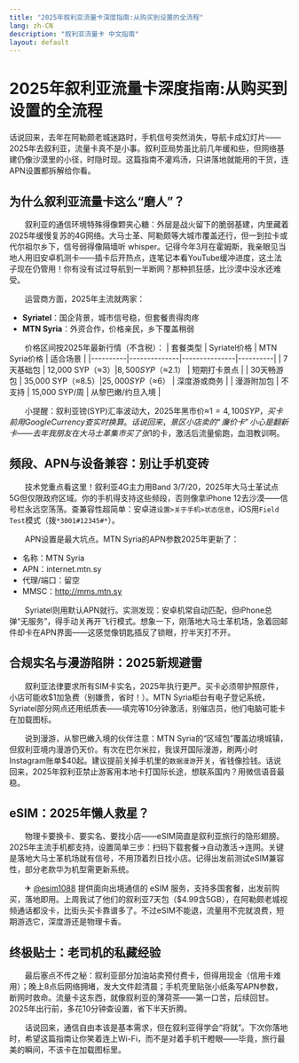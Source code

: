 ```yaml
---
title: "2025年叙利亚流量卡深度指南:从购买到设置的全流程"
lang: zh-CN
description: "叙利亚流量卡 中文指南"
layout: default
---
```

# 2025年叙利亚流量卡深度指南:从购买到设置的全流程

话说回来，去年在阿勒颇老城迷路时，手机信号突然消失，导航卡成幻灯片——2025年去叙利亚，流量卡真不是小事。叙利亚局势虽比前几年缓和些，但网络基建仍像沙漠里的小径，时隐时现。这篇指南不灌鸡汤，只讲落地就能用的干货，连APN设置都拆解给你看。

## 为什么叙利亚流量卡这么“磨人”？

　　叙利亚的通信环境特殊得像颗夹心糖：外层是战火留下的脆弱基建，内里藏着2025年缓慢复苏的4G网络。大马士革、阿勒颇等大城市覆盖还行，但一到拉卡或代尔祖尔乡下，信号弱得像隔墙听 whisper。记得今年3月在霍姆斯，我亲眼见当地人用旧安卓机测卡——插卡后开热点，连笔记本看YouTube缓冲进度，这土法子现在仍管用！你有没有试过导航到一半断网？那种抓狂感，比沙漠中没水还难受。

　　运营商方面，2025年主流就两家：
- **Syriatel**：国企背景，城市信号稳，但套餐贵得肉疼
- **MTN Syria**：外资合作，价格亲民，乡下覆盖稍弱

　　价格区间按2025年最新行情（不含税）：
| 套餐类型 | Syriatel价格 | MTN Syria价格 | 适合场景 |
|----------|--------------|---------------|----------|
| 7天基础包 | 12,000 SYP（≈$3） | 8,500 SYP（≈$2.1） | 短期打卡景点 |
| 30天畅游包 | 35,000 SYP（≈$8.5） | 25,000 SYP（≈$6） | 深度游或商务 |
| 漫游附加包 | 不支持 | 15,000 SYP/周 | 从黎巴嫩/约旦入境 |

　　小提醒：叙利亚镑(SYP)汇率波动大，2025年黑市价≈1$=4,100 SYP，买卡前用Google Currency查实时换算。话说回来，景区小店卖的“廉价卡”小心是翻新卡——去年我朋友在大马士革集市买了张$1的卡，激活后流量偷跑，血泪教训啊。

## 频段、APN与设备兼容：别让手机变砖

　　技术党重点看这里！叙利亚4G主力用Band 3/7/20，2025年大马士革试点5G但仅限政府区域。你的手机得支持这些频段，否则像拿iPhone 12去沙漠——信号栏永远空荡荡。查兼容性超简单：安卓进`设置>关于手机>状态信息`，iOS用`Field Test`模式（拨`*3001#12345#*`）。

　　APN设置是最大坑点。MTN Syria的APN参数2025年更新了：
- 名称：MTN Syria
- APN：internet.mtn.sy
- 代理/端口：留空
- MMSC：http://mms.mtn.sy

　　Syriatel则用默认APN就行。实测发现：安卓机常自动匹配，但iPhone总弹“无服务”，得手动关再开飞行模式。想象一下，刚落地大马士革机场，急着回邮件却卡在APN界面——这感觉像钥匙插反了锁眼，拧半天打不开。

## 合规实名与漫游陷阱：2025新规避雷

　　叙利亚法律要求所有SIM卡实名，2025年执行更严。买卡必须带护照原件，小店可能收$1加急费（别嫌贵，省时！）。MTN Syria柜台有电子登记系统，Syriatel部分网点还用纸质表——填完等10分钟激活，别催店员，他们电脑可能卡在加载图标。

　　说到漫游，从黎巴嫩入境的伙伴注意：MTN Syria的“区域包”覆盖边境城镇，但叙利亚境内漫游仍天价。有次在巴尔米拉，我误开国际漫游，刷两小时Instagram账单$40起。建议提前关掉手机里的`数据漫游`开关，省钱像捡钱。话说回来，2025年叙利亚禁止游客用本地卡打国际长途，想联系国内？用微信语音最稳。

## eSIM：2025年懒人救星？

　　物理卡要换卡、要实名、要找小店——eSIM简直是叙利亚旅行的隐形翅膀。2025年主流手机都支持，设置简单三步：扫码下载套餐→自动激活→连网。关键是落地大马士革机场就有信号，不用顶着烈日找小店。记得出发前测试eSIM兼容性，部分老款华为机型需更新系统。

　　✈ [@esim1088](https://t.me/s/esim1088) 提供面向出境通信的 eSIM 服务，支持多国套餐，出发前购买，落地即用。上周我试了他们的叙利亚7天包（$4.99含5GB），在阿勒颇老城视频通话都没卡，比街头买卡靠谱多了。不过eSIM不能退，流量用不完就浪费，短期游选它，深度游还是物理卡香。

## 终极贴士：老司机的私藏经验

　　最后塞点不传之秘：叙利亚部分加油站卖预付费卡，但得用现金（信用卡难用）；晚上8点后网络拥堵，发大文件趁清晨；手机壳里贴张小纸条写APN参数，断网时救命。流量卡这东西，就像叙利亚的薄荷茶——第一口苦，后续回甘。2025年出行前，多花10分钟查设置，省下半天折腾。

　　话说回来，通信自由本该是基本需求，但在叙利亚得学会“将就”。下次你落地时，希望这篇指南让你笑着连上Wi-Fi，而不是对着手机干瞪眼——毕竟，旅行最美的瞬间，不该卡在加载图标里。